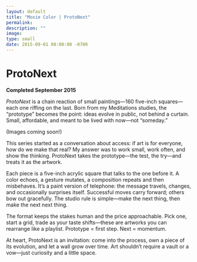 ```yaml
---
layout: default
title: "Moxie Color | ProtoNext"
permalink: 
description: ""
image: 
type: small  
date: 2015-09-01 08:00:00 -0700
---
```


# ProtoNext  
**Completed September 2015**  

*ProtoNext* is a chain reaction of small paintings—160 five-inch squares—each one riffing on the last. Born from my Meditations studies, the “prototype” becomes the point: ideas evolve in public, not behind a curtain. Small, affordable, and meant to be lived with now—not “someday.”  

(Images coming soon!)

This series started as a conversation about access: if art is for everyone, how do we make that real? My answer was to work small, work often, and show the thinking. ProtoNext takes the prototype—the test, the try—and treats it as the artwork.  

Each piece is a five-inch acrylic square that talks to the one before it. A color echoes, a gesture mutates, a composition repeats and then misbehaves. It’s a paint version of telephone: the message travels, changes, and occasionally surprises itself. Successful moves carry forward; others bow out gracefully. The studio rule is simple—make the next thing, then make the next next thing.  

The format keeps the stakes human and the price approachable. Pick one, start a grid, trade as your taste shifts—these are artworks you can rearrange like a playlist. Prototype = first step. Next = momentum.  

At heart, ProtoNext is an invitation: come into the process, own a piece of its evolution, and let a wall grow over time. Art shouldn’t require a vault or a vow—just curiosity and a little space.  
